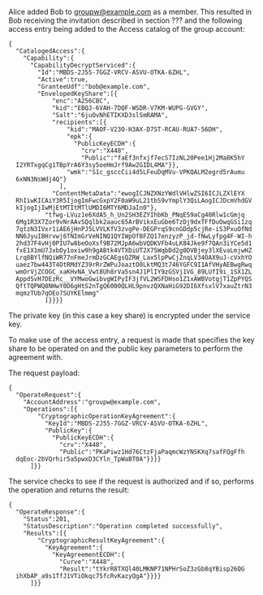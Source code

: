 
Alice added Bob to groupw@example.com as a member. This resulted in Bob receiving the
invitation described in section ??? and the following access entry being added
to the Access catalog of the group account:

~~~~
{
  "CatalogedAccess":{
    "Capability":{
      "CapabilityDecryptServiced":{
        "Id":"MBDS-2J55-7GGZ-VRCV-ASVU-OTKA-6ZHL",
        "Active":true,
        "GranteeUdf":"bob@example.com",
        "EnvelopedKeyShare":[{
            "enc":"A256CBC",
            "kid":"EBQJ-6VAH-7DQF-WSDR-V7KM-WUPG-GVGY",
            "Salt":"6juOvNhETIKXD3slSmRAMA",
            "recipients":[{
                "kid":"MAOF-V23O-H3AX-D7ST-RCAU-RUA7-56DH",
                "epk":{
                  "PublicKeyECDH":{
                    "crv":"X448",
                    "Public":"faEf3nfxjf7ecS7IzNL20Pee1Hj2Ma8K5hY
  I2YRTxgqCg1TBpYrA6Y3sy5oeHmJrf9Aw2GIDL4MA"}},
                "wmk":"S1c_gsccCii4d5LFeuDqMVu-VPKQALM2egrd5rAumu
  6xNN3NsWdj4Q"}
              ],
            "ContentMetaData":"ewogICJNZXNzYWdlVHlwZSI6ICJLZXlEYX
  RhIiwKICAiY3R5IjogImFwcGxpY2F0aW9uL21tbS9vYmplY3QiLAogICJDcmVhdGV
  kIjogIjIwMjEtMTItMTlUMDI6MTY6MDJaIn0"},
          "tfwg-LVuz1e6XdA5_h_Un2SH3EZYIhbKb_PNqES9aCg40Rlw1cGmjq
  6Mg1R3X7Zor9vNrAAvSQqlbk2aauc65ArBVikxEuGbe6TzDj9dxTFfDuOwqGSi1zq
  7qtzN3IVxr1iAE6jHnPJ5LVVLKfV3zvgPe-DEGPrqS9cnGDdp5cjRe-iS3PxuOfNd
  NN6JyuIBHrvwj6TNImGrVeNINQ1QYIWpOfBFZQ17enzyzP_jd-fNwLyfpg4F-WI-h
  2hd37F4vHj0PIU7w8beOoXsf9B72MJpA6wbVQDKVFb4uLK84Jke9f7QAn3iYCe5d1
  fxE1X1mU7JxbOy1oxiw9h9gABtk4VTXDiUT2X75WqbDd2g0DVBjey3lXEvaLmjwHZ
  Lrq8BYlfNQiWR77nFmeJrmDzGCAEgsQZRW_Lax5lpPwCjZnqLV34OAX9uJ-cVxhYO
  uaez7bw443T4OtRMdYZ39rRrZWPuJoaztO0LktMQ3t746YGFC9I1AfVHyAEBwgRwq
  wmOrVjZCOGC_xaKHvNA_Vwt8Uh8rVa5sn4J1PlIY9zGSVj1VG_89LUfI9i_1SX1ZL
  AppdSvH7DEzRc__VYMwoGwibvgWIPyIF3jfVL2WSFDHso1Z1xAWBVotgjT1ZpPYQS
  QftTQPWQ8NHwY0D6gHtS2nTgQ6000QLHL9pnvzQXNaHiG92DI6XfsxlV7xauZtrN3
  mqmzTUb7qOEo7SUYKElmmg"
          ]}}}}
~~~~

The private key (in this case a key share) is encrypted under the service key.

To make use of the access entry, a request is made that specifies the key share
to be operated on and the public key parameters to perform the agreement with.

The request payload:


~~~~
{
  "OperateRequest":{
    "AccountAddress":"groupw@example.com",
    "Operations":[{
        "CryptographicOperationKeyAgreement":{
          "KeyId":"MBDS-2J55-7GGZ-VRCV-ASVU-OTKA-6ZHL",
          "PublicKey":{
            "PublicKeyECDH":{
              "crv":"X448",
              "Public":"PKaPiwz1Hd76CtzFjaPaqmcWzYNSKXq7safFQgFfh
  dqEoc-2bVQrhir5a5pwxD3CYln_TpWaBT0A"}}}}
      ]}}
~~~~


The service checks to see if the request is authorized and if so, performs the
operation and returns the result:


~~~~
{
  "OperateResponse":{
    "Status":201,
    "StatusDescription":"Operation completed successfully",
    "Results":[{
        "CryptographicResultKeyAgreement":{
          "KeyAgreement":{
            "KeyAgreementECDH":{
              "Curve":"X448",
              "Result":"tYkrR8TXQl40LMKNP71NPHrSoZ3zGb8qYBisp26QG
  ihXbAP_a9s1TfJ1VTiOkqc75fcRvKazyQgA"}}}}
      ]}}
~~~~

